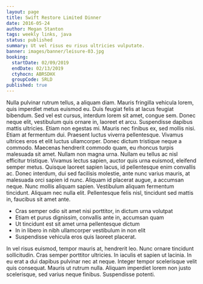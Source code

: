 ```yaml
---
layout: page
title: Swift Restore Limited Dinner
date: 2016-05-24
author: Megan Stanton
tags: weekly links, java
status: published
summary: Ut vel risus eu risus ultricies vulputate.
banner: images/banner/leisure-03.jpg
booking:
  startDate: 02/09/2019
  endDate: 02/13/2019
  ctyhocn: ABRSDHX
  groupCode: SRLD
published: true
---
```

Nulla pulvinar rutrum tellus, a aliquam diam. Mauris fringilla vehicula lorem, quis imperdiet metus euismod eu. Duis feugiat felis at lacus feugiat bibendum. Sed vel est cursus, interdum lorem sit amet, congue sem. Donec neque elit, vestibulum quis ornare in, laoreet et arcu. Suspendisse dapibus mattis ultricies. Etiam non egestas mi. Mauris nec finibus ex, sed mollis nisi. Etiam at fermentum dui. Praesent luctus viverra pellentesque. Vivamus ultrices eros et elit luctus ullamcorper.
Donec dictum tristique neque a commodo. Maecenas hendrerit commodo quam, eu rhoncus turpis malesuada sit amet. Nullam non magna urna. Nullam eu tellus ac nisl efficitur tristique. Vivamus lectus sapien, auctor quis urna euismod, eleifend semper metus. Quisque laoreet sapien lacus, id pellentesque enim convallis ac. Donec interdum, dui sed facilisis molestie, ante nunc varius mauris, at malesuada orci sapien id nunc. Aliquam id placerat augue, a accumsan neque. Nunc mollis aliquam sapien. Vestibulum aliquam fermentum tincidunt. Aliquam nec nulla elit. Pellentesque felis nisl, tincidunt sed mattis in, faucibus sit amet ante.

* Cras semper odio sit amet nisi porttitor, in dictum urna volutpat
* Etiam et purus dignissim, convallis ante in, accumsan quam
* Ut tincidunt est sit amet urna pellentesque dictum
* In in libero in nibh ullamcorper vestibulum in non elit
* Suspendisse vehicula eros quis laoreet placerat.

In vel risus euismod, tempor mauris at, hendrerit leo. Nunc ornare tincidunt sollicitudin. Cras semper porttitor ultricies. In iaculis et sapien ut lacinia. In eu erat a dui dapibus pulvinar nec at neque. Integer tempor scelerisque velit quis consequat. Mauris ut rutrum nulla. Aliquam imperdiet lorem non justo scelerisque, sed varius neque finibus. Suspendisse potenti.
